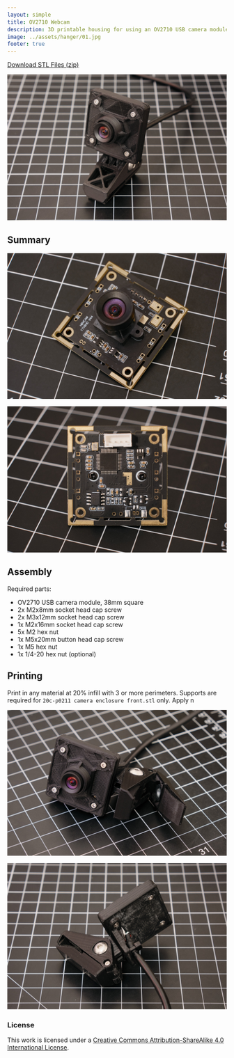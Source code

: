 ```yaml
---
layout: simple
title: OV2710 Webcam
description: 3D printable housing for using an OV2710 USB camera module as a webcam
image: ../assets/hanger/01.jpg
footer: true
---
```


<a href="../assets/webcam/webcam STLs.zip" class="button">Download STL Files (zip)</a>

![](../assets/webcam/DSCF7127.jpg)

## Summary


![](../assets/webcam/DSCF7130.jpg)

![](../assets/webcam/DSCF7132.jpg)

## Assembly
Required parts:
* OV2710 USB camera module, 38mm square
* 2x M2x8mm socket head cap screw
* 2x M3x12mm socket head cap screw
* 1x M2x16mm socket head cap screw
* 5x M2 hex nut
* 1x M5x20mm button head cap screw
* 1x M5 hex nut
* 1x 1/4-20 hex nut (optional)

## Printing
Print in any material at 20% infill with 3 or more perimeters. Supports are required for `20c-p0211 camera enclosure front.stl` only. Apply n

![](../assets/webcam/DSCF7121.jpg)

![](../assets/webcam/DSCF7124.jpg)

### License
This work is licensed under a [Creative Commons Attribution-ShareAlike 4.0 International License](http://creativecommons.org/licenses/by-sa/4.0/).
